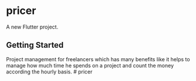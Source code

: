 # pricer

A new Flutter project.

## Getting Started

 Project management for freelancers which has many benefits like it helps to manage how much time he spends on a project and count the money according the hourly basis.
#   p r i c e r 
 
 
